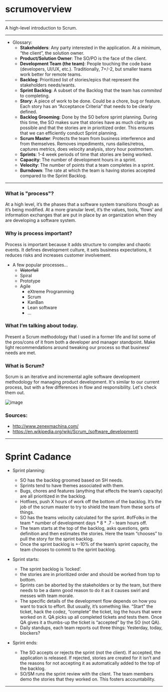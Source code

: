 # scrumoverview

---

A high-level introduction to Scrum.

---

* Glossary:
  * **Stakeholders**: Any party interested in the application.  At a minimum, “the client”, the solution owner.
  * **Product/Solution Owner**: The SO/PO is the face of the client.
  * **Development Team (the team)**: People touching the code base (developers, UI/UX, etc.).  Traditionally, 7+/-2, but smaller teams work better for remote teams.
  * **Backlog**: Prioritized list of stories/epics that represent the stakeholders needs/wants.
  * **Sprint Backlog**: A subset of the Backlog that the team has *commited* to completing.
  * **Story**: A piece of work to be done.  Could be a chore, bug or feature.  Each story has an “Acceptance Criteria” that needs to be clearly defined.
  * **Backlog Grooming**: Done by the SO before sprint planning.  During this time, the SO makes sure that stories have as much clarity as possible and that the stories are in prioritized order.  This ensures that we can efficiently conduct Sprint planning.
  * **Scrum Master**: Protects the team from business interference and from themselves. Removes impediments, runs dailies/retros, captures metrics, does velocity analysis, story hour postmortem.  
  * **Sprints**: 1-4 week periods of time that stories are being worked.
  * **Capacity**: The number of development hours in a sprint.
  * **Velocity**: The number of points that a team completes in a sprint.
  * **Burndown**: The rate at which the team is having stories accepted compared to the Sprint Backlog.

---

### What is "process"?
At a high level, it’s the phases that a software system transitions though as it’s being modified.  At a more granular level, it’s the values, tools, ‘flows’ and information exchanges that are put in place by an organization when they are developing a software system.

### Why is process important?
Process is important because it adds structure to complex and chaotic events.  It defines development culture, it sets business expectations, it reduces risks and increases customer involvement.

* A few popular processes…
  * ~~Waterfall~~
  * Spiral
  * Prototype
  * Agile
    * eXtreme Programming
    * Scrum
    * KanBan
    * Lean software
    * ...

### What I’m talking about today.
Present a Scrum methodology that I used in a former life and list some of the pros/cons of it from both a developer and manager standpoint.  Make light recommendations around tweaking our process so that business’ needs are met.


### What is Scrum?
Scrum is an iterative and incremental agile software development methodology for managing product development. It's similar to our current process, but with a few differences in flow and responsibility.  Let's check them out.

![image](http://www.zenexmachina.com/assets/themes/zxm/images/page-artefacts/scrum-process-01.png)


### Sources:
* http://www.zenexmachina.com/
* https://en.wikipedia.org/wiki/Scrum_(software_development)

---

# Sprint Cadance

* Sprint planning:
  * SO has the backlog groomed based on SH needs.
  * Sprints tend to have themes associated with them.
  * Bugs, chores and features (anything that effects the team’s capacity) are all prioritized in the backlog.
  * Hotfixes, push X hours of work off the bottom of the backlog.  It’s the job of the scrum master to try to shield the team from these sorts of things.
  * SO has the teams velocity calculated for the sprint.  #ofFolks in the team * number of development days * 8 * .7 - team hours off.
  * The team starts at the top of the backlog, asks questions, gets definition and then estimates the stories.  Here the team “chooses” to pull the story for the sprint backlog.
  * Once the sprint backlog is +-10% of the team’s sprint capacity, the team chooses to commit to the sprint backlog.

* Sprint starts:
  * The sprint backlog is ‘locked’.
  * the stories are in prioritized order and should be worked from top to bottom.
  * Sprints can be aborted by the stakeholders or by the team, but there needs to be a damn good reason to do it as it causes swirl and messes with team morale.
  * The specific details of the development flow depends on how you want to track to effort.  But usually, it’s something like.
  “Start” the ticket, hack the codez, “complete” the ticket, log the hours that were worked on it.  QA picks up all completed tickets and tests them.  Once QA gives it a thumbs-up the ticket is “accepted” by the SO (not QA).
  * Daily standups, each team reports out three things: Yesterday, today, blockers?

* Sprint ends:
  * The SO accepts or rejects the sprint (not the client).  If accepted, the application is released.  If rejected, stories are created for it isn’t and the reasons for not accepting it as automatically added to the top of the backlog.
  * SO/SM runs the sprint review with the client.  The team members demo the stories that they worked on.  This fosters accountability.

-----------------------

